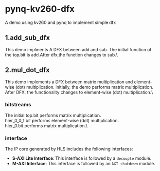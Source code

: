 # pynq-kv260-dfx
A demo using kv260 and pynq to implement simple dfx
## 1.add_sub_dfx
This demo implments A DFX between add and sub. The initial function of the top.bit is add.After dfx,the function changes to sub.\
## 2.mul_dot_dfx
This demo implements a DFX between matrix multiplication and element-wise (dot) multiplication. Initially, the demo performs matrix multiplication. After DFX, the functionality changes to element-wise (dot) multiplication.\
### bitstreams
The initial top.bit performs matrix multiplication. \
hier_0_0_1.bit performs element-wise (dot) multiplication.\
hier_0.bit performs matrix multiplication.\
### interface
The IP core generated by HLS includes the following interfaces:
- **S-AXI Lite Interface**:  This interface is followed by a `decouple` module.
- **M-AXI Interface**: This interface is followed by an `AXI shutdown` module.

